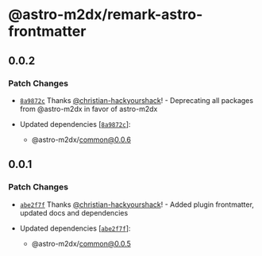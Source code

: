 # @astro-m2dx/remark-astro-frontmatter

## 0.0.2

### Patch Changes

- [`8a9872c`](https://github.com/astro-m2dx/astro-m2dx/commit/8a9872cb5c4a8d85a3876fb129ec125eec5526ed) Thanks [@christian-hackyourshack](https://github.com/christian-hackyourshack)! - Deprecating all packages from @astro-m2dx in favor of astro-m2dx

- Updated dependencies [[`8a9872c`](https://github.com/astro-m2dx/astro-m2dx/commit/8a9872cb5c4a8d85a3876fb129ec125eec5526ed)]:
  - @astro-m2dx/common@0.0.6

## 0.0.1

### Patch Changes

- [`abe2f7f`](https://github.com/astro-m2dx/astro-m2dx/commit/abe2f7fd7d81f9b1e6bc5fdde86d0473723db27d) Thanks [@christian-hackyourshack](https://github.com/christian-hackyourshack)! - Added plugin frontmatter, updated docs and dependencies

- Updated dependencies [[`abe2f7f`](https://github.com/astro-m2dx/astro-m2dx/commit/abe2f7fd7d81f9b1e6bc5fdde86d0473723db27d)]:
  - @astro-m2dx/common@0.0.5
